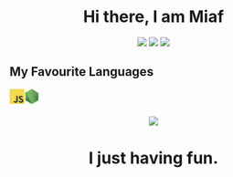 <h1 align="center"> Hi there, I am Miaf</h1>
<p align="center">
 <a href="https://discord.com/users/324886053884264449" target"blank_"><img src="https://img.shields.io/badge/Discord%20-7289DA.svg?&style=for-the-badge&logo=discord&logoColor=white"></a>
  <a href="https://www.github.com/MiafJS" target"blank_"><img src="https://img.shields.io/badge/GitHub%20-191717.svg?&style=for-the-badge&logo=github&logoColor=white"></a>
 <a href="https://www.instagram.com/thismiaf" target"blank_"><img src="https://img.shields.io/badge/INSTAGRAM%20-DC3175.svg?&style=for-the-badge&logo=instagram&logoColor=white"></a>
  

  
 ## My Favourite Languages ​​
<div class="Languages"> <img align="left" alt="JavaScript" width="26px" src="https://raw.githubusercontent.com/github/explore/80688e429a7d4ef2fca1e82350fe8e3517d3494d/topics/javascript/javascript.png" />
<img align="left" alt="Node.js" width="26px" src="https://raw.githubusercontent.com/github/explore/80688e429a7d4ef2fca1e82350fe8e3517d3494d/topics/nodejs/nodejs.png" /> </div>
</br>

##
<span> 
<p align="center">
  <img align="center" src="https://github-readme-stats.vercel.app/api?username=MiafJS&show_icons=true&theme=radical" width="%100" height="200px"
</p>
</span>
<h1 align="center"> I just having fun. </h1>
